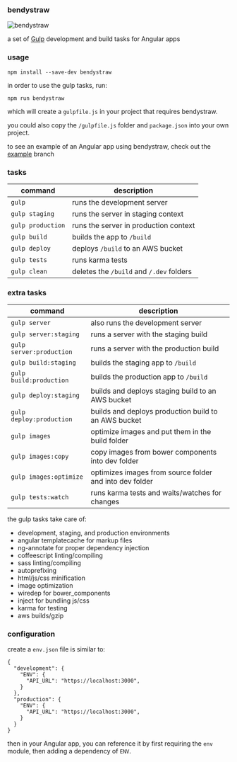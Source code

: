 ### bendystraw 

![bendystraw](http://i.imgur.com/Pdmetdq.png)

a set of [Gulp](https://github.com/gulpjs/gulp/) development and build tasks for Angular apps

### usage

    npm install --save-dev bendystraw

in order to use the gulp tasks, run:

    npm run bendystraw

which will create a `gulpfile.js` in your project that requires bendystraw.

you could also copy the `/gulpfile.js` folder and `package.json` into your own project.

to see an example of an Angular app using bendystraw, check out the [example](https://github.com/brousalis/bendystraw/tree/example) branch

### tasks

command | description
------- | ------------
`gulp` | runs the development server
`gulp staging` | runs the server in staging context
`gulp production` | runs the server in production context
`gulp build` | builds the app to `/build`
`gulp deploy` | deploys `/build` to an AWS bucket
`gulp tests` | runs karma tests
`gulp clean` | deletes the `/build` and `/.dev` folders

### extra tasks

command | description
------- | ------------
`gulp server` | also runs the development server
`gulp server:staging` | runs a server with the staging build
`gulp server:production` | runs a server with the production build
`gulp build:staging` | builds the staging app to `/build`
`gulp build:production` | builds the production app to `/build`
`gulp deploy:staging` | builds and deploys staging build to an AWS bucket
`gulp deploy:production` | builds and deploys production build to an AWS bucket
`gulp images` | optimize images and put them in the build folder
`gulp images:copy` | copy images from bower components into dev folder
`gulp images:optimize` | optimizes images from source folder and into dev folder
`gulp tests:watch` | runs karma tests and waits/watches for changes

the gulp tasks take care of:

- development, staging, and production environments
- angular templatecache for markup files
- ng-annotate for proper dependency injection
- coffeescript linting/compiling
- sass linting/compiling
- autoprefixing
- html/js/css minification
- image optimization
- wiredep for bower_components
- inject for bundling js/css
- karma for testing
- aws builds/gzip

### configuration

create a `env.json` file is similar to:

    {
      "development": {
        "ENV": {
          "API_URL": "https://localhost:3000",
        }
      },
      "production": {
        "ENV": {
          "API_URL": "https://localhost:3000",
        }
      }
    }

then in your Angular app, you can reference it by first requiring the `env` module, then adding a dependency of `ENV`.
